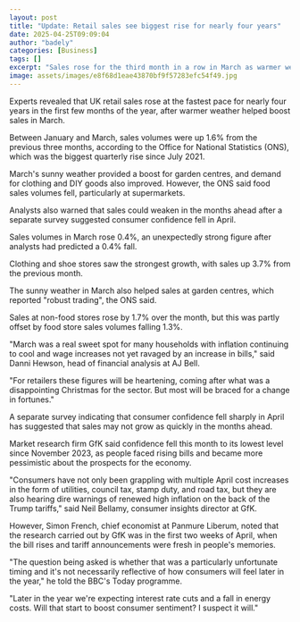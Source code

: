 ```yaml
---
layout: post
title: "Update: Retail sales see biggest rise for nearly four years"
date: 2025-04-25T09:09:04
author: "badely"
categories: [Business]
tags: []
excerpt: "Sales rose for the third month in a row in March as warmer weather helped to boost trade."
image: assets/images/e8f68d1eae43870bf9f57283efc54f49.jpg
---
```


Experts revealed that UK retail sales rose at the fastest pace for nearly four years in the first few months of the year, after warmer weather helped boost sales in March.

Between January and March, sales volumes were up 1.6% from the previous three months, according to the Office for National Statistics (ONS), which was the biggest quarterly rise since July 2021.

March's sunny weather provided a boost for garden centres, and demand for clothing and DIY goods also improved. However, the ONS said food sales volumes fell, particularly at supermarkets.

Analysts also warned that sales could weaken in the months ahead after a separate survey suggested consumer confidence fell in April.

Sales volumes in March rose 0.4%, an unexpectedly strong figure after analysts had predicted a 0.4% fall.

Clothing and shoe stores saw the strongest growth, with sales up 3.7% from the previous month.

The sunny weather in March also helped sales at garden centres, which reported "robust trading", the ONS said.

Sales at non-food stores rose by 1.7% over the month, but this was partly offset by food store sales volumes falling 1.3%.

"March was a real sweet spot for many households with inflation continuing to cool and wage increases not yet ravaged by an increase in bills," said Danni Hewson, head of financial analysis at AJ Bell.

"For retailers these figures will be heartening, coming after what was a disappointing Christmas for the sector. But most will be braced for a change in fortunes."

A separate survey indicating that consumer confidence fell sharply in April has suggested that sales may not grow as quickly in the months ahead.

Market research firm GfK said confidence fell this month to its lowest level since November 2023, as people faced rising bills and became more pessimistic about the prospects for the economy.

"Consumers have not only been grappling with multiple April cost increases in the form of utilities, council tax, stamp duty, and road tax, but they are also hearing dire warnings of renewed high inflation on the back of the Trump tariffs," said Neil Bellamy, consumer insights director at GfK.

However, Simon French, chief economist at Panmure Liberum, noted that the research carried out by GfK was in the first two weeks of April, when the bill rises and tariff announcements were fresh in people's memories.

"The question being asked is whether that was a particularly unfortunate timing and it's not necessarily reflective of how consumers will feel later in the year," he told the BBC's Today programme.

"Later in the year we're expecting interest rate cuts and a fall in energy costs. Will that start to boost consumer sentiment? I suspect it will."

